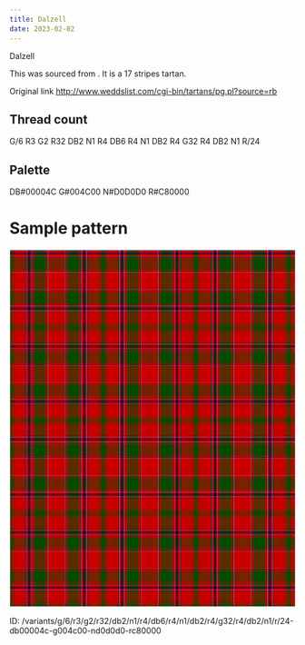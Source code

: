 ```yaml
---
title: Dalzell
date: 2023-02-02
---
```

Dalzell

This was sourced from <no value>.  It is a 17 stripes tartan.

Original link http://www.weddslist.com/cgi-bin/tartans/pg.pl?source=rb

## Thread count
G/6 R3 G2 R32 DB2 N1 R4 DB6 R4 N1 DB2 R4 G32 R4 DB2 N1 R/24

## Palette
DB#00004C G#004C00 N#D0D0D0 R#C80000

# Sample pattern

![Tartan detail](tartan.png "G/6 R3 G2 R32 DB2 N1 R4 DB6 R4 N1 DB2 R4 G32 R4 DB2 N1 R/24 tartan")

ID: /variants/g/6/r3/g2/r32/db2/n1/r4/db6/r4/n1/db2/r4/g32/r4/db2/n1/r/24-db00004c-g004c00-nd0d0d0-rc80000